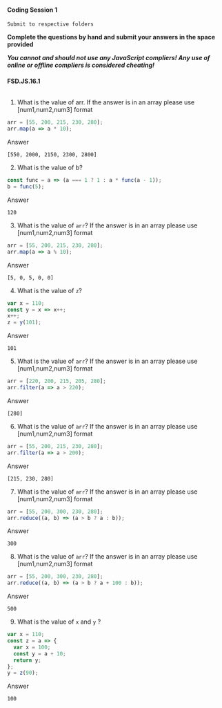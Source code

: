 #### Coding Session 1

```
Submit to respective folders
```

**Complete the questions by hand and submit your answers in the space provided**

**_You cannot and should not use any JavaScript compliers! Any use of online or offline compliers is considered cheating!_**

#### FSD.JS.16.1

######

1. What is the value of arr. If the answer is in an array please use [num1,num2,num3] format

```javascript
arr = [55, 200, 215, 230, 280];
arr.map(a => a * 10);
```

Answer

```
[550, 2000, 2150, 2300, 2800]
```

2. What is the value of b?

```javascript
const func = a => (a === 1 ? 1 : a * func(a - 1));
b = func(5);
```

Answer

```
120
```

3. What is the value of `arr`? If the answer is in an array please use [num1,num2,num3] format

```javascript
arr = [55, 200, 215, 230, 280];
arr.map(a => a % 10);
```

Answer

```
[5, 0, 5, 0, 0]
```

4. What is the value of `z`?

```javascript
var x = 110;
const y = x => x++;
x++;
z = y(101);
```

Answer

```
101
```

5.  What is the value of `arr`? If the answer is in an array please use [num1,num2,num3] format

```javascript
arr = [220, 200, 215, 205, 280];
arr.filter(a => a > 220);
```

Answer

```
[280]
```

6.  What is the value of `arr`? If the answer is in an array please use [num1,num2,num3] format

```javascript
arr = [55, 200, 215, 230, 280];
arr.filter(a => a > 200);
```

Answer

```
[215, 230, 280]
```

7. What is the value of `arr`? If the answer is in an array please use [num1,num2,num3] format

```javascript
arr = [55, 200, 300, 230, 280];
arr.reduce((a, b) => (a > b ? a : b));
```

Answer

```
300
```

8.  What is the value of `arr`? If the answer is in an array please use [num1,num2,num3] format

```javascript
arr = [55, 200, 300, 230, 280];
arr.reduce((a, b) => (a > b ? a + 100 : b));
```

Answer

```
500
```

9. What is the value of `x` and `y` ?

```javascript
var x = 110;
const z = a => {
  var x = 100;
  const y = a + 10;
  return y;
};
y = z(90);
```

Answer

```
100
```
